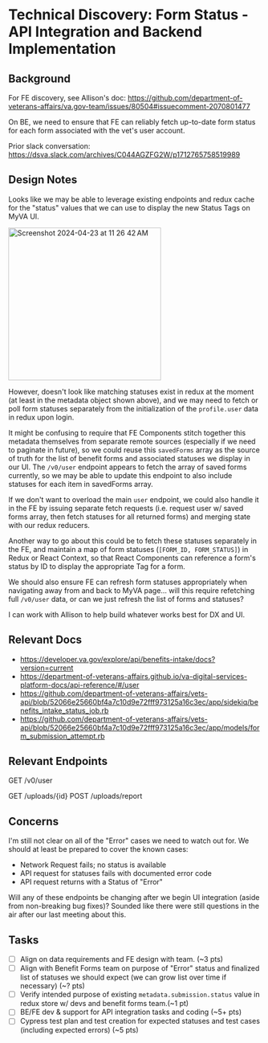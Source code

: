 # Technical Discovery: Form Status - API Integration and Backend Implementation

## Background

For FE discovery, see Allison's doc: https://github.com/department-of-veterans-affairs/va.gov-team/issues/80504#issuecomment-2070801477

On BE, we need to ensure that FE can reliably fetch up-to-date form status for each form associated with the vet's user account.

Prior slack conversation: https://dsva.slack.com/archives/C044AGZFG2W/p1712765758519989

## Design Notes

Looks like we may be able to leverage existing endpoints and redux cache for the "status" values that we can use to display the new Status Tags on MyVA UI.

<img width="304" alt="Screenshot 2024-04-23 at 11 26 42 AM" src="https://github.com/department-of-veterans-affairs/va.gov-team/assets/54035677/35d91592-7156-49b1-90f7-bf29d329fe20">

However, doesn't look like matching statuses exist in redux at the moment (at least in the metadata object shown above), and we may need to fetch or poll form statuses separately from the initialization of the `profile.user` data in redux upon login.

It might be confusing to require that FE Components stitch together this metadata themselves from separate remote sources (especially if we need to paginate in future), so we could reuse this `savedForms` array as the source of truth for the list of benefit forms and associated statuses we display in our UI.  The `/v0/user` endpoint appears to fetch the array of saved forms currently, so we may be able to update this endpoint to also include statuses for each item in savedForms array. 

If we don't want to overload the main `user` endpoint, we could also handle it in the FE by issuing separate fetch requests (i.e. request user w/ saved forms array, then fetch statuses for all returned forms) and merging state with our redux reducers.

Another way to go about this could be to fetch these statuses separately in the FE, and maintain a map of form statuses (`[FORM_ID, FORM_STATUS]`) in Redux or React Context, so that React Components can reference a form's status by ID to display the appropriate Tag for a form.

We should also ensure FE can refresh form statuses appropriately when navigating away from and back to MyVA page... will this require refetching full `/v0/user` data, or can we just refresh the list of forms and statuses?

I can work with Allison to help build whatever works best for DX and UI.

## Relevant Docs

- https://developer.va.gov/explore/api/benefits-intake/docs?version=current
- https://department-of-veterans-affairs.github.io/va-digital-services-platform-docs/api-reference/#/user
- https://github.com/department-of-veterans-affairs/vets-api/blob/52066e25660bf4a7c10d9e72fff973125a16c3ec/app/sidekiq/benefits_intake_status_job.rb
- https://github.com/department-of-veterans-affairs/vets-api/blob/52066e25660bf4a7c10d9e72fff973125a16c3ec/app/models/form_submission_attempt.rb

## Relevant Endpoints

GET /v0/user

GET /uploads/{id}
POST /uploads/report


## Concerns

I'm still not clear on all of the "Error" cases we need to watch out for.  We should at least be prepared to cover the known cases:
- Network Request fails; no status is available
- API request for statuses fails with documented error code
- API request returns with a Status of "Error"

Will any of these endpoints be changing after we begin UI integration (aside from non-breaking bug fixes)? Sounded like there were still questions in the air after our last meeting about this.

## Tasks

- [ ] Align on data requirements and FE design with team. (~3 pts)
- [ ] Align with Benefit Forms team on purpose of "Error" status and finalized list of statuses we should expect (we can grow list over time if necessary) (~? pts)
- [ ] Verify intended purpose of existing `metadata.submission.status` value in redux store w/ devs and benefit forms team.(~1 pt)
- [ ] BE/FE dev & support for API integration tasks and coding (~5+ pts)
- [ ] Cypress test plan and test creation for expected statuses and test cases (including expected errors) (~5 pts)
